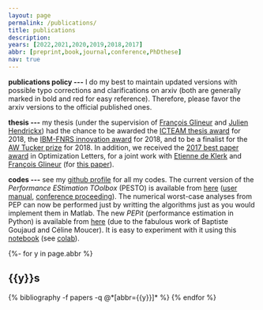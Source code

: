 ```yaml
---
layout: page
permalink: /publications/
title: publications
description: 
years: [2022,2021,2020,2019,2018,2017]
abbr: [preprint,book,journal,conference,PhDthese]
nav: true
---
```


**publications policy ---** I do my best to maintain updated versions with possible typo corrections and clarifications on arxiv (both are generally marked in bold and red for easy reference). Therefore, please favor the arxiv versions to the official published ones.

**thesis ---** my thesis (under the supervision of [François Glineur](http://perso.uclouvain.be/francois.glineur) and [Julien Hendrickx](http://perso.uclouvain.be/julien.hendrickx)) had the chance to be awarded the <a href="https://uclouvain.be/en/research-institutes/icteam/thesis-award-2018.html">ICTEAM thesis award</a> for 2018, the <a href="http://www.fnrs.be/">IBM-FNRS innovation award</a> for 2018, and to be a finalist for the <a href="http://www.mathopt.org/?nav=tucker">AW Tucker prize</a> for 2018. In addition, we received the [2017 best paper award](https://link.springer.com/article/10.1007/s11590-018-1379-y) in Optimization Letters, for a joint work with [Etienne de Klerk](https://sites.google.com/site/homepageetiennedeklerk/) and [François Glineur](http://perso.uclouvain.be/francois.glineur) (for [this paper](https://link.springer.com/article/10.1007/s11590-016-1087-4)).

**codes ---** see my <a href="https://github.com/AdrienTaylor">github profile</a> for all my codes. The current version of the *Performance EStimation TOolbox* (PESTO) is available from [here](https://github.com/AdrienTaylor/Performance-Estimation-Toolbox) ([user manual](https://github.com/AdrienTaylor/Performance-Estimation-Toolbox/blob/master/UserGuide.pdf), [conference proceeding](https://perso.uclouvain.be/julien.hendrickx/availablepublications/PESTO_CDC_2017.pdf)). The numerical worst-case analyses from PEP can now be performed just by writting the algorithms just as you would implement them in Matlab. The new *PEPit* (performance estimation in Python) is available from [here](https://github.com/bgoujaud/PEPit) (due to the fabulous work of Baptiste Goujaud and Céline Moucer). It is easy to experiment with it using this [notebook](https://github.com/bgoujaud/PEPit/blob/master/ressources/demo/PEPit_demo.ipynb) (see [colab](https://colab.research.google.com/github/bgoujaud/PEPit/blob/master/ressources/demo/PEPit_demo.ipynb)).

<!-- _pages/publications.md -->
<div class="publications">

{%- for y in page.abbr %}
  <h2 class="status">{{y}}s</h2>
  {% bibliography -f papers -q @*[abbr={{y}}]* %}
{% endfor %}

</div>
